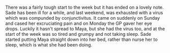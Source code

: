 There was a fairly tough start to the week but it has ended on a lovely note. Sade has been ill for a while, and last weekend, was exhausted with a virus which was compunded by conjunctivitus. It came on suddenly on Sunday and cased her excruciating pain and on Monday the GP gaver her eye drops. Luckily it hasn't spread to Maya, but she had the virus too, and at the start of the week was so tired and grumpy and not taking sleep. Sade started putting Maya straight down into her bed, rather than nurse her to sleep, which is what she had been doing.
